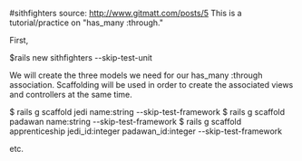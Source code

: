 #sithfighters
source:  http://www.gitmatt.com/posts/5
This is a tutorial/practice on "has_many :through."

First,

$rails new sithfighters --skip-test-unit

We will create the three models we need for our has_many :through association. Scaffolding will be used in order to create the associated views and controllers at the same time.

$ rails g scaffold jedi name:string --skip-test-framework
$ rails g scaffold padawan name:string --skip-test-framework
$ rails g scaffold apprenticeship jedi_id:integer padawan_id:integer --skip-test-framework

etc.
